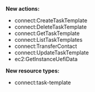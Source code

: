 **New actions:**

- connect:CreateTaskTemplate
- connect:DeleteTaskTemplate
- connect:GetTaskTemplate
- connect:ListTaskTemplates
- connect:TransferContact
- connect:UpdateTaskTemplate
- ec2:GetInstanceUefiData

**New resource types:**

- connect:task-template
